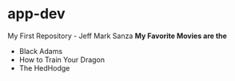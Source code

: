 # app-dev
My First Repository - Jeff Mark Sanza
**My Favorite Movies are the**
- Black Adams
- How to Train Your Dragon
- The HedHodge
